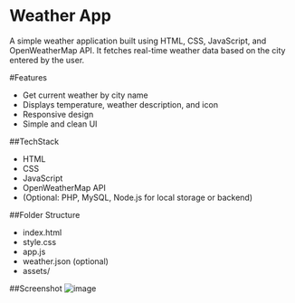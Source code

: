 # Weather App 

A simple weather application built using HTML, CSS, JavaScript, and OpenWeatherMap API. It fetches real-time weather data based on the city entered by the user.

#Features
- Get current weather by city name
- Displays temperature, weather description, and icon
- Responsive design
- Simple and clean UI


##TechStack
- HTML
- CSS
- JavaScript
- OpenWeatherMap API
- (Optional: PHP, MySQL, Node.js for local storage or backend)


##Folder Structure
- index.html
- style.css
- app.js
- weather.json (optional)
- assets/

##Screenshot
![image](https://github.com/user-attachments/assets/1309f81a-cad2-42f7-b82f-2a79e182016e)


